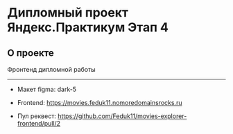 # Дипломный проект Яндекс.Практикум Этап 4

## О проекте
Фронтенд дипломной работы<br/>

---

* Макет figma: dark-5

* Frontend: https://movies.feduk11.nomoredomainsrocks.ru

* Пул реквест: https://github.com/Feduk11/movies-explorer-frontend/pull/2
